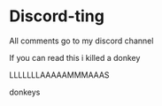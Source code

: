 # Discord-ting
All comments go to my discord channel
<p>If you can read this i killed a donkey<p>
LLLLLLLAAAAAMMMAAAS
  <p> donkeys <p>
